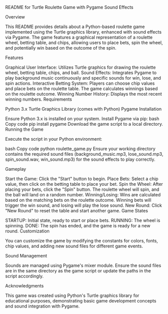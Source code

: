 README for Turtle Roulette Game with Pygame Sound Effects

Overview

This README provides details about a Python-based roulette game implemented using the Turtle graphics library, enhanced with sound effects via Pygame. The game features a graphical representation of a roulette wheel, betting table, and chips, allowing users to place bets, spin the wheel, and potentially win based on the outcome of the spin.

Features

Graphical User Interface: Utilizes Turtle graphics for drawing the roulette wheel, betting table, chips, and ball.
Sound Effects: Integrates Pygame to play background music continuously and specific sounds for win, lose, and spin actions.
Interactive Betting System: Players can choose chip values and place bets on the roulette table. The game calculates winnings based on the roulette outcome.
Winning Number History: Displays the most recent winning numbers.
Requirements

Python 3.x
Turtle Graphics Library (comes with Python)
Pygame
Installation

Ensure Python 3.x is installed on your system.
Install Pygame via pip:
bash
Copy code
pip install pygame
Download the game script to a local directory.
Running the Game

Execute the script in your Python environment:

bash
Copy code
python roulette_game.py
Ensure your working directory contains the required sound files (background_music.mp3, lose_sound.mp3, spin_sound.wav, win_sound.mp3) for the sound effects to play correctly.

Gameplay

Start the Game: Click the "Start" button to begin.
Place Bets: Select a chip value, then click on the betting table to place your bet.
Spin the Wheel: After placing your bets, click the "Spin" button. The roulette wheel will spin, and the ball will land on a random number.
Winning/Losing: Wins are calculated based on the matching bets on the roulette outcome. Winning bets will trigger the win sound, and losing will play the lose sound.
New Round: Click "New Round" to reset the table and start another game.
Game States

STARTUP: Initial state, ready to start or place bets.
RUNNING: The wheel is spinning.
DONE: The spin has ended, and the game is ready for a new round.
Customization

You can customize the game by modifying the constants for colors, fonts, chip values, and adding new sound files for different game events.

Sound Management

Sounds are managed using Pygame's mixer module. Ensure the sound files are in the same directory as the game script or update the paths in the script accordingly.

Acknowledgments

This game was created using Python's Turtle graphics library for educational purposes, demonstrating basic game development concepts and sound integration with Pygame.
